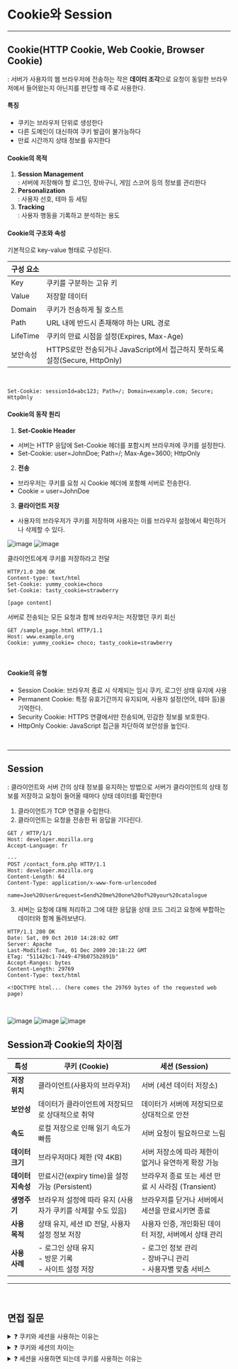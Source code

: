 # Cookie와 Session
---

## Cookie(HTTP Cookie, Web Cookie, Browser Cookie)
: 서버가 사용자의 웹 브라우저에 전송하는 작은 **데이터 조각**으로 요청이 동일한 브라우저에서 들어왔는지 아닌지를 판단할 때 주로 사용한다.



#### 특징

- 쿠키는 브라우저 단위로 생성한다
- 다른 도메인이 대신하여 쿠키 발급이 불가능하다
- 만료 시간까지 상태 정보를 유지한다



#### Cookie의 목적

1. **Session Management**
   <br>
   : 서버에 저장해야 할 로그인, 장바구니, 게임 스코어 등의 정보를 관리한다
2. **Personalization** <br>
   : 사용자 선호, 테마 등 세팅
3. **Tracking**
   <br>
   : 사용자 행동을 기록하고 분석하는 용도


#### Cookie의 구조와 속성
기본적으로 key-value 형태로 구성된다.

|구성 요소||
|----------|----------------------------------------------------------------------------|
|Key|쿠키를 구분하는 고유 키|
|Value|저장할 데이터|
|Domain|쿠키가 전송하게 될 호스트|
|Path|URL 내에 반드시 존재해야 하는 URL 경로|
|LifeTime|쿠키의 만료 시점을 설정(Expires, Max-Age)|
|보안속성|HTTPS로만 전송되거나 JavaScript에서 접근하지 못하도록 설정(Secure, HttpOnly)|

<br>

```
Set-Cookie: sessionId=abc123; Path=/; Domain=example.com; Secure; HttpOnly
```

#### Cookie의 동작 원리

1. **Set-Cookie Header** <br>
  - 서버는 HTTP 응답에 Set-Cookie 헤더를 포함시켜 브라우저에 쿠키를 설정한다.
  - Set-Cookie: user=JohnDoe; Path=/; Max-Age=3600; HttpOnly
2. **전송** <br>
  - 브라우저는 쿠키를 요청 시 Cookie 헤더에 포함해 서버로 전송한다.
  - Cookie = user=JohnDoe
3. **클라이언트 저장** <br>
  - 사용자의 브라우저가 쿠키를 저장하며 사용자는 이를 브라우저 설정에서 확인하거나 삭제할 수 있다.


![image](https://github.com/user-attachments/assets/fc8eda87-e3a9-41f5-a62e-65d8e74ed78e)
![image](https://github.com/user-attachments/assets/1cc83344-9d9e-4e77-a584-f172d100c277)


클라이언트에게 쿠키를 저장하라고 전달
```
HTTP/1.0 200 OK
Content-type: text/html
Set-Cookie: yummy_cookie=choco
Set-Cookie: tasty_cookie=strawberry

[page content]
```


서버로 전송되는 모든 요청과 함께 브라우저는 저장했던 쿠키 회신
```
GET /sample_page.html HTTP/1.1
Host: www.example.org
Cookie: yummy_cookie= choco; tasty_cookie=strawberry
```

<br>

#### Cookie의 유형

- Session Cookie: 브라우저 종료 시 삭제되는 임시 쿠키, 로그인 상태 유지에 사용
- Permanent Cookie: 특정 유효기간까지 유지되며, 사용자 설정(언어, 테마 등)을 기억한다.
- Security Cookie: HTTPS 연결에서만 전송되며, 민감한 정보를 보호한다.
- HttpOnly Cookie: JavaScript 접근을 차단하여 보안성을 높인다.

<br>

---

## Session
: 클라이언트와 서버 간의 상태 정보를 유지하는 방법으로 서버가 클라이언트의 상태 정보를 저장하고 요청이 들어올 때마다 상태 데이터를 확인한다


1. 클라이언트가 TCP 연결을 수립한다.
2. 클라이언트는 요청을 전송한 뒤 응답을 기다린다.
```
GET / HTTP/1/1
Host: developer.mozilla.org
Accept-Language: fr

---
POST /contact_form.php HTTP/1.1
Host: developer.mozilla.org
Content-Length: 64
Content-Type: application/x-www-form-urlencoded

name=Joe%20User&request=Send%20me%20one%20of%20your%20catalogue
``` 
3. 서버는 요청에 대해 처리하고 그에 대한 응답을 상태 코드 그리고 요청에 부합하는 데이터와 함께 돌려보낸다.
```
HTTP/1.1 200 OK
Date: Sat, 09 Oct 2010 14:28:02 GMT
Server: Apache
Last-Modified: Tue, 01 Dec 2009 20:18:22 GMT
ETag: "51142bc1-7449-479b075b2891b"
Accept-Ranges: bytes
Content-Length: 29769
Content-Type: text/html

<!DOCTYPE html... (here comes the 29769 bytes of the requested web page)
```

<br>

![image](https://github.com/user-attachments/assets/1f4e93ee-adbd-4dfe-9040-0d190c6c0598)
![image](https://github.com/user-attachments/assets/750f530a-3c62-46d3-a2e3-22f57676fa70)
![image](https://github.com/user-attachments/assets/391c0c84-1e0b-4174-97ea-c38ed8a12ce8)


## Session과 Cookie의 차이점
| **특성**      | **쿠키 (Cookie)**                       | **세션 (Session)**                          |
| ----------- | ------------------------------------- | ----------------------------------------- |
| **저장 위치**   | 클라이언트(사용자의 브라우저)                      | 서버 (세션 데이터 저장소)                           |
| **보안성**     | 데이터가 클라이언트에 저장되므로 상대적으로 취약            | 데이터가 서버에 저장되므로 상대적으로 안전                   |
| **속도**      | 로컬 저장으로 인해 읽기 속도가 빠름                  | 서버 요청이 필요하므로 느림                           |
| **데이터 크기**  | 브라우저마다 제한 (약 4KB)                     | 서버 저장소에 따라 제한이 없거나 유연하게 확장 가능             |
| **데이터 지속성** | 만료시간(expiry time)을 설정 가능 (Persistent) | 브라우저 종료 또는 세션 만료 시 사라짐 (Transient)        |
| **생명주기**    | 브라우저 설정에 따라 유지 (사용자가 쿠키를 삭제할 수도 있음)   | 브라우저를 닫거나 서버에서 세션을 만료시키면 종료               |
| **사용 목적**   | 상태 유지, 세션 ID 전달, 사용자 설정 정보 저장         | 사용자 인증, 개인화된 데이터 저장, 서버에서 상태 관리           |
| **사용 사례**   | - 로그인 상태 유지<br>- 방문 기록<br>- 사이트 설정 저장 | - 로그인 정보 관리<br>- 장바구니 관리<br>- 사용자별 맞춤 서비스 |

----

<br>

## 면접 질문

<details>
  <summary>❓ 쿠키와 세션을 사용하는 이유는</summary>
  
 Http 프로토콜의 특징이자 약점을 보안하기 위해서 사용한다. <br>
 Connectionless, Stateless
  
</details>

<details>
  <summary>❓ 쿠키와 세션의 차이는</summary>
  
 쿠키와 세션은 비슷한 역할을 하며 동작 원리도 비슷하다. 그 이유는 세션도 결국 쿠키를 사용하기 때문이다. <br>
 둘의 큰 차이는 사용자의 정보가 저장되는 위치이다.
  
</details>

<details>
  <summary>❓ 세션을 사용하면 되는데 쿠키를 사용하는 이유는</summary>
  
 세션이 쿠키에 비해 보안이 높은 편이나 쿠키를 사용하는 이유는 쿠키가 서버 자원의 낭비를 방지하고 웹사이트의 속도를 높일 수 있기 때문이다
  
</details>
